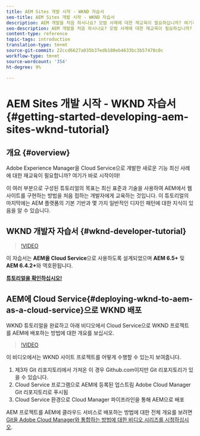 ```yaml
---
title: AEM Sites 개발 시작 - WKND 자습서
seo-title: AEM Sites 개발 시작 - WKND 자습서
description: AEM 개발을 처음 하시나요? 모범 사례에 대한 재교육이 필요하십니까? 여기가 바로 시작이야! 이 여러 부분으로 구성된 튜토리얼의 목표는 최신 표준과 기술을 사용하여 AEM에서 웹 사이트를 구현하는 방법을 처음 접하는 개발자에게 교육하는 것입니다.
seo-description: AEM 개발을 처음 하시나요? 모범 사례에 대한 재교육이 필요하십니까? 여기가 바로 시작이야! 이 여러 부분으로 구성된 튜토리얼의 목표는 최신 표준과 기술을 사용하여 AEM에서 웹 사이트를 구현하는 방법을 처음 접하는 개발자에게 교육하는 것입니다.
content-type: reference
topic-tags: introduction
translation-type: tm+mt
source-git-commit: 22ccd6627a035b37edb180eb4633bc3b57470c0c
workflow-type: tm+mt
source-wordcount: '354'
ht-degree: 9%

---
```



# AEM Sites 개발 시작 - WKND 자습서{#getting-started-developing-aem-sites-wknd-tutorial}

## 개요 {#overview}

Adobe Experience Manager을 Cloud Service으로 개발한 새로운 기능 최신 사례에 대한 재교육이 필요합니까? 여기가 바로 시작이야!

이 여러 부분으로 구성된 튜토리얼의 목표는 최신 표준과 기술을 사용하여 AEM에서 웹 사이트를 구현하는 방법을 처음 접하는 개발자에게 교육하는 것입니다. 이 튜토리얼의 마지막에는 AEM 플랫폼의 기본 기반과 몇 가지 일반적인 디자인 패턴에 대한 지식이 있음을 알 수 있습니다.

## WKND 개발자 자습서 {#wknd-developer-tutorial}

>[!VIDEO](https://video.tv.adobe.com/v/30476?quality=12&learn=on)

이 자습서는 **AEM을 Cloud Service**&#x200B;으로 사용하도록 설계되었으며 **AEM 6.5+** 및 **AEM 6.4.2+**&#x200B;와 역호환됩니다.

**[튜토리얼을 확인하십시오!](https://docs.adobe.com/content/help/en/experience-manager-learn/getting-started-wknd-tutorial-develop/overview.html)**

## AEM에 Cloud Service{#deploying-wknd-to-aem-as-a-cloud-service}으로 WKND 배포

WKND 튜토리얼을 완료하고 아래 비디오에서 Cloud Service으로 WKND 프로젝트를 AEM에 배포하는 방법에 대한 개요를 보십시오.

>[!VIDEO](https://video.tv.adobe.com/v/30191?quality=12&learn=on)

이 비디오에서는 WKND 사이트 프로젝트를 어떻게 수행할 수 있는지 보여줍니다.

1. 제3자 Git 리포지토리에서 가져온 이 경우 Github.com이지만 Git 리포지토리가 있을 수 있습니다.
2. Cloud Service 프로그램으로 AEM에 등록된 업스트림 Adobe Cloud Manager Git 리포지토리로 푸시됨
3. Cloud Service 환경으로 Cloud Manager 파이프라인을 통해 AEM으로 배포

AEM 프로젝트를 AEM에 클라우드 서비스로 배포하는 방법에 대한 전체 개요를 보려면 [Git을 Adobe Cloud Manager와 통합하는 방법에 대한 비디오 시리즈를 시청하십시오](https://docs.adobe.com/content/help/en/experience-manager-cloud-manager/using/managing-code/setup-cloud-manager-git-integration.html).

